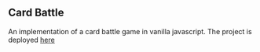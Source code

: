 ## Card Battle 

An implementation of a card battle game in vanilla javascript. The project is deployed [here](https://goofy-goldberg-12ae1d.netlify.app/)